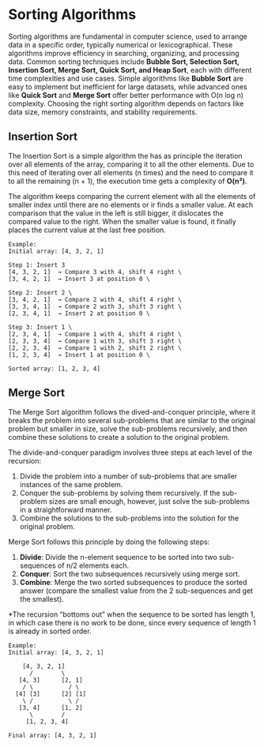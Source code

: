 # Sorting Algorithms

Sorting algorithms are fundamental in computer science, used to arrange data in a 
specific order, typically numerical or lexicographical. These algorithms improve 
efficiency in searching, organizing, and processing data. Common sorting techniques 
include **Bubble Sort, Selection Sort, Insertion Sort, Merge Sort, Quick Sort, and 
Heap Sort**, each with different time complexities and use cases. Simple algorithms 
like **Bubble Sort** are easy to implement but inefficient for large datasets, while 
advanced ones like **Quick Sort** and **Merge Sort** offer better performance with O(n log n)
complexity. Choosing the right sorting algorithm depends on factors like data size,
memory constraints, and stability requirements.

## Insertion Sort
The Insertion Sort is a simple algorithm the has as principle the iteration over all elements
of the array, comparing it to all the other elements. Due to this need of iterating over
all elements (n times) and the need to compare it to all the remaining (n + 1), the 
execution time gets a complexity of **O(n²)**. 

The algorithm keeps comparing the current
element with all the elements of smaller index until there are no elements or ir finds a 
smaller value. At each comparison that the value in the left is still bigger, it dislocates
the compared value to the right. When the smaller value is found, it finally places the current
value at the last free position.

    Example:
    Initial array: [4, 3, 2, 1]

    Step 1: Insert 3 
    [4, 3, 2, 1]  → Compare 3 with 4, shift 4 right \
    [3, 4, 2, 1]  → Insert 3 at position 0 \
    
    Step 2: Insert 2 \
    [3, 4, 2, 1]  → Compare 2 with 4, shift 4 right \
    [3, 3, 4, 1]  → Compare 2 with 3, shift 3 right \
    [2, 3, 4, 1]  → Insert 2 at position 0 \
    
    Step 3: Insert 1 \
    [2, 3, 4, 1]  → Compare 1 with 4, shift 4 right \
    [2, 3, 3, 4]  → Compare 1 with 3, shift 3 right \
    [2, 2, 3, 4]  → Compare 1 with 2, shift 2 right \
    [1, 2, 3, 4]  → Insert 1 at position 0 \
    
    Sorted array: [1, 2, 3, 4]

## Merge Sort
The Merge Sort algorithm follows the dived-and-conquer principle, where it breaks
the problem into several sub-problems that are similar to the original problem but
smaller in size, solve the sub-problems recursively, and then combine these 
solutions to create a solution to the original problem. 

The divide-and-conquer paradigm involves three steps at each level of the recursion:
1. Divide the problem into a number of sub-problems that are smaller instances of the 
same problem.
2. Conquer the sub-problems by solving them recursively. If the sub-problem sizes 
are small enough, however, just solve the sub-problems in a straightforward manner.
3. Combine the solutions to the sub-problems into the solution for the original 
problem.

Merge Sort follows this principle by doing the following steps:
1. **Divide**: Divide the n-element sequence to be sorted into two sub-sequences 
of n/2 elements each.
2. **Conquer**: Sort the two subsequences recursively using merge sort.
3. **Combine**: Merge the two sorted subsequences to produce the sorted answer (compare
the smallest value from the 2 sub-sequences and get the smallest).

*The recursion “bottoms out” when the sequence to be sorted has length 1, in which
case there is no work to be done, since every sequence of length 1 is already in
sorted order.

    Example:
    Initial array: [4, 3, 2, 1]

        [4, 3, 2, 1]
          /        \
       [4, 3]      [2, 1]
        / \          / \
      [4] [3]      [2] [1] 
        \ /          \ /
       [3, 4]      [1, 2]
          \        /
         [1, 2, 3, 4]

    Final array: [4, 3, 2, 1]